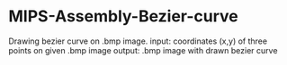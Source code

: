 # MIPS-Assembly-Bezier-curve

Drawing bezier curve on .bmp image.
input: coordinates (x,y) of three points on given .bmp image
output: .bmp image with drawn bezier curve
